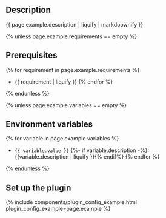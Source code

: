 ## Description

{{ page.example.description | liquify | markdoownify }}

{% unless page.example.requirements == empty %}

## Prerequisites

{% for requirement in page.example.requirements %}
* {{ requirement | liquify }}
{% endfor %}

{% endunless %}

{% unless page.example.variables == empty %}

## Environment variables

{% for variable in page.example.variables %}
* `{{ variable.value }}` {%- if variable.description -%}: {{variable.description | liquify }}{% endif%}
{% endfor %}

{% endunless %}

## Set up the plugin

{% include components/plugin_config_example.html plugin_config_example=page.example %}
